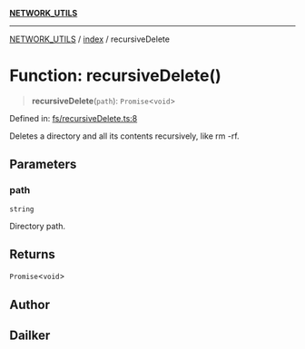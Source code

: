 [**NETWORK_UTILS**](../../README.md)

***

[NETWORK_UTILS](../../README.md) / [index](../README.md) / recursiveDelete

# Function: recursiveDelete()

> **recursiveDelete**(`path`): `Promise`\<`void`\>

Defined in: [fs/recursiveDelete.ts:8](https://github.com/dailker/everyutil/blob/7c30ec40bbb398255a9be572db0a537e8bcb9c11/src/fs/recursiveDelete.ts#L8)

Deletes a directory and all its contents recursively, like rm -rf.

## Parameters

### path

`string`

Directory path.

## Returns

`Promise`\<`void`\>

## Author

## Dailker
